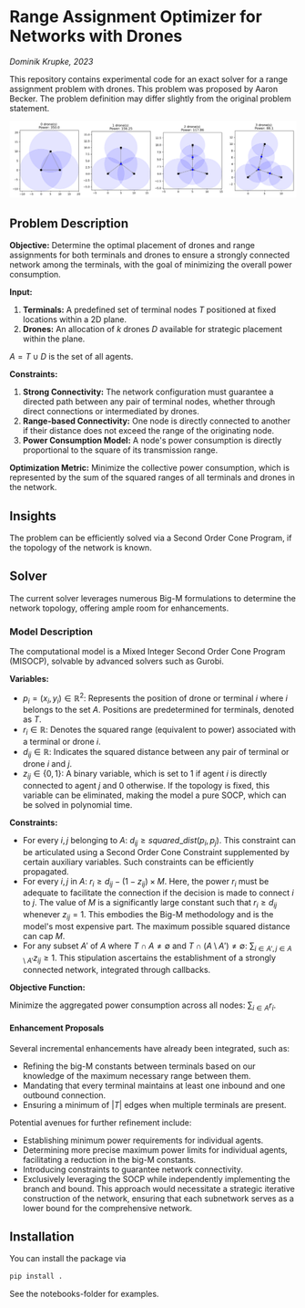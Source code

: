 # Range Assignment Optimizer for Networks with Drones

_Dominik Krupke, 2023_

This repository contains experimental code for an exact solver for a range assignment problem with drones.
This problem was proposed by Aaron Becker.
The problem definition may differ slightly from the original problem statement.

![example](./docs/figures/example.png)

## Problem Description

**Objective:**
Determine the optimal placement of drones and range assignments for both terminals and drones to ensure a strongly connected network among the terminals, with the goal of minimizing the overall power consumption.

**Input:**

1. **Terminals:** A predefined set of terminal nodes $T$ positioned at fixed locations within a 2D plane.
2. **Drones:** An allocation of $k$ drones $D$ available for strategic placement within the plane.

$A=T\cup D$ is the set of all agents.

**Constraints:**

1. **Strong Connectivity:** The network configuration must guarantee a directed path between any pair of terminal nodes, whether through direct connections or intermediated by drones.
2. **Range-based Connectivity:** One node is directly connected to another if their distance does not exceed the range of the originating node.
3. **Power Consumption Model:** A node's power consumption is directly proportional to the square of its transmission range.

**Optimization Metric:**
Minimize the collective power consumption, which is represented by the sum of the squared ranges of all terminals and drones in the network.

## Insights

The problem can be efficiently solved via a Second Order Cone Program, if the topology of the network is known.

## Solver

The current solver leverages numerous Big-M formulations to determine the network topology, offering ample room for enhancements.

### Model Description

The computational model is a Mixed Integer Second Order Cone Program (MISOCP), solvable by advanced solvers such as Gurobi.

**Variables:**

* $p_i=(x_i, y_i) \in \mathbb{R}^2$: Represents the position of drone or terminal $i$ where $i$ belongs to the set $A$. Positions are predetermined for terminals, denoted as $T$.
* $r_i \in \mathbb{R}$: Denotes the squared range (equivalent to power) associated with a terminal or drone $i$.
* $d_{ij} \in \mathbb{R}$: Indicates the squared distance between any pair of terminal or drone $i$ and $j$.
* $z_{ij} \in \{0, 1\}$: A binary variable, which is set to 1 if agent $i$ is directly connected to agent $j$ and 0 otherwise. If the topology is fixed, this variable can be eliminated, making the model a pure SOCP, which can be solved in polynomial time.

**Constraints:**

* For every $i, j$ belonging to $A$: $d_{ij} \geq squared\_dist(p_i, p_j)$. This constraint can be articulated using a Second Order Cone Constraint supplemented by certain auxiliary variables. Such constraints can be efficiently propagated.
* For every $i, j$ in $A$: $r_i \geq d_{ij} - (1-z_{ij})\times M$. Here, the power $r_i$ must be adequate to facilitate the connection if the decision is made to connect $i$ to $j$. The value of $M$ is a significantly large constant such that $r_i \geq d_{ij}$ whenever $z_{ij}=1$. This embodies the Big-M methodology and is the model's most expensive part. The maximum possible squared distance can cap $M$.
* For any subset $A'$ of $A$ where $T \cap A \neq \emptyset$ and $T \cap (A\setminus A') \neq \emptyset$: $\sum_{i \in A', j \in A\setminus A'} z_{ij} \geq 1$. This stipulation ascertains the establishment of a strongly connected network, integrated through callbacks.

**Objective Function:**

Minimize the aggregated power consumption across all nodes: $\sum_{i \in A} r_i$.

#### Enhancement Proposals

Several incremental enhancements have already been integrated, such as:

* Refining the big-M constants between terminals based on our knowledge of the maximum necessary range between them.
* Mandating that every terminal maintains at least one inbound and one outbound connection.
* Ensuring a minimum of $|T|$ edges when multiple terminals are present.

Potential avenues for further refinement include:

* Establishing minimum power requirements for individual agents.
* Determining more precise maximum power limits for individual agents, facilitating a reduction in the big-M constants.
* Introducing constraints to guarantee network connectivity.
* Exclusively leveraging the SOCP while independently implementing the branch and bound. This approach would necessitate a strategic iterative construction of the network, ensuring that each subnetwork serves as a lower bound for the comprehensive network.

## Installation

You can install the package via

```bash
pip install .
```

See the notebooks-folder for examples.